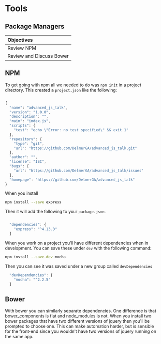# Tools
## Package Managers

| Objectives |
| :--- |
| Review NPM |
| Review and Discuss Bower |

## NPM

To get going with npm all we needed to do was `npm init` in a project directory. This created a `project.json` like the following:

```javascript

{
  "name": "advanced_js_talk",
  "version": "1.0.0",
  "description": "",
  "main": "index.js",
  "scripts": {
    "test": "echo \"Error: no test specified\" && exit 1"
  },
  "repository": {
    "type": "git",
    "url": "https://github.com/DelmerGA/advanced_js_talk.git"
  },
  "author": "",
  "license": "ISC",
  "bugs": {
    "url": "https://github.com/DelmerGA/advanced_js_talk/issues"
  },
  "homepage": "https://github.com/DelmerGA/advanced_js_talk"
}

```

When you install

```bash
npm install --save express
```

Then it will add the following to your `package.json`.

```javascript

  "dependencies": {
    "express": "^4.13.3"
  }
```

When you work on a project you'll have different dependencies when in development. You can save these under `dev` with the following command:

```bash
npm install --save-dev mocha
```

Then you can see it was saved under a new group called `devDependencies`

```javascript
  "devDependencies": {
    "mocha": "^2.2.5"
  }
```

## Bower

With bower you can similarly separate dependencies. One difference is that bower_components is flat and node_modules is not. When you install two bower packages that have two different versions of jquery then you'll be prompted to choose one. This can make automation harder, but is sensible for the front-end since you wouldn't have two versions of jquery running on the same app.
